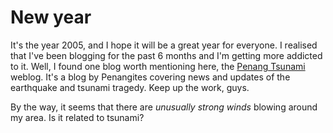 New year
===

It's the year 2005, and I hope it will be a great year for everyone. I realised that I've been blogging for the past 6 months and I'm getting more addicted to it. Well, I found one blog worth mentioning here, the [Penang Tsunami](http://tsunamipenang.blogspot.com/ "Tsunami Disaster in Malaysia and Thailand") weblog. It's a blog by Penangites covering news and updates of the earthquake and tsunami tragedy. Keep up the work, guys.

By the way, it seems that there are *unusually strong winds* blowing around my area. Is it related to tsunami?